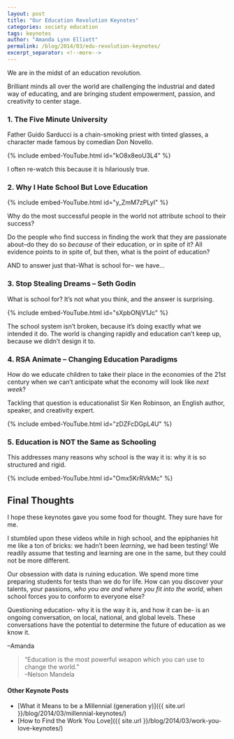 ```yaml
---
layout: post
title: "Our Education Revolution Keynotes"
categories: society education
tags: keynotes
author: "Amanda Lynn Elliott"
permalink: /blog/2014/03/edu-revolution-keynotes/
excerpt_separator: <!--more-->
---
```


We are in the midst of an education revolution.

Brilliant minds all over the world are challenging the industrial and dated way of educating, and are bringing student empowerment, passion, and creativity to center stage.<!--more-->

### 1. The Five Minute University

Father Guido Sarducci is a chain-smoking priest with tinted glasses, a character made famous by comedian Don Novello.

{% include embed-YouTube.html id="kO8x8eoU3L4" %}

I often re-watch this because it is hilariously true.

### 2. Why I Hate School But Love Education

{% include embed-YouTube.html id="y_ZmM7zPLyI" %}

Why do the most successful people in the world not attribute school to their success?

Do the people who find success in finding the work that they are passionate about–do they do so *because* of their education, or in spite of it? All evidence points to in spite of, but then, what is the point of education?

AND to answer just that–What is school for– we have…

### 3. Stop Stealing Dreams – Seth Godin

What is school for? It’s not what you think, and the answer is surprising.

{% include embed-YouTube.html id="sXpbONjV1Jc" %}

The school system isn’t broken, because it’s doing exactly what we intended it do. The world is changing rapidly and education can’t keep up, because we didn’t design it to.

### 4. RSA Animate – Changing Education Paradigms

How do we educate children to take their place in the economies of the 21st century when we can’t anticipate what the economy will look like *next week*?

Tackling that question is educationalist Sir Ken Robinson, an English author, speaker, and creativity expert.

{% include embed-YouTube.html id="zDZFcDGpL4U" %}

### 5. Education is NOT the Same as Schooling

This addresses many reasons why school is the way it is: why it is so structured and rigid.

{% include embed-YouTube.html id="Omx5KrRVkMc" %}

## Final Thoughts

I hope these keynotes gave you some food for thought. They sure have for me.

I stumbled upon these videos while in high school, and the epiphanies hit me like a ton of bricks: we hadn’t been *learning*, we had been testing! We readily assume that testing and learning are one in the same, but they could not be more different.

Our obsession with data is ruining education. We spend more time preparing students for tests than we do for life.  How can you discover your talents, your passions, *who you are and where you fit into the world*, when school forces you to conform to everyone else?

Questioning education- why it is the way it is, and how it can be- is an ongoing conversation, on local, national, and global levels. These conversations have the potential to determine the future of education as we know it. 

–Amanda

<blockquote>
“Education is the most powerful weapon which you can use to change the world.”
<footer>–Nelson Mandela</footer>
</blockquote>

#### Other Keynote Posts

- [What it Means to be a Millennial (generation y)]({{ site.url }}/blog/2014/03/millennial-keynotes/)
- [How to Find the Work You Love]({{ site.url }}/blog/2014/03/work-you-love-keynotes/)
